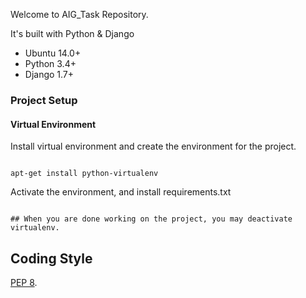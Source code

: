 Welcome to AIG_Task Repository.

It's built with Python & Django
* Ubuntu 14.0+
* Python 3.4+
* Django 1.7+

### Project Setup
#### Virtual Environment

Install virtual environment and create the environment for the project.
```

apt-get install python-virtualenv
```

Activate the environment, and install requirements.txt
```

## When you are done working on the project, you may deactivate virtualenv.
```

## Coding Style
[PEP 8](https://www.python.org/dev/peps/pep-0008/).
